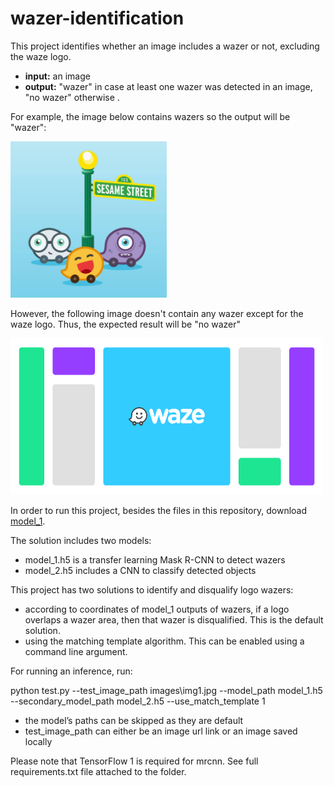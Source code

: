 # wazer-identification

This project identifies whether an image includes a wazer or not, excluding the waze logo.

- **input:** an image
- **output:** "wazer" in case at least one wazer was detected in an image, "no wazer" otherwise .

For example, the image below contains wazers so the output will be "wazer":

<img src="/images/img1.jpg" height = "250" width="250">

However, the following image doesn't contain any wazer except for the waze logo. Thus, the expected result will be "no wazer"


<img src="/images/img5.png" height = "250" width="500">

In order to run this project, besides the files in this repository, download [model_1](https://drive.google.com/drive/folders/1grwC-OLDYLe3nwEdrdYi75Q5ZnSG85aM?usp=sharingo).

The solution includes two models:
- model_1.h5 is a transfer learning Mask R-CNN to detect wazers
- model_2.h5 includes a CNN to classify detected objects

This project has two solutions to identify and disqualify logo wazers:
- according to coordinates of model_1 outputs of wazers, if a logo overlaps a wazer area, then that wazer is disqualified. This is the default solution.
- using the matching template algorithm. This can be enabled using a command line argument.

For running an inference, run:

python test.py --test_image_path images\img1.jpg --model_path model_1.h5 --secondary_model_path model_2.h5 --use_match_template 1

* the model’s paths can be skipped as they are default
* test_image_path can either be an image url link or an image saved locally 

Please note that TensorFlow 1 is required for mrcnn. See full requirements.txt file attached to the folder.

